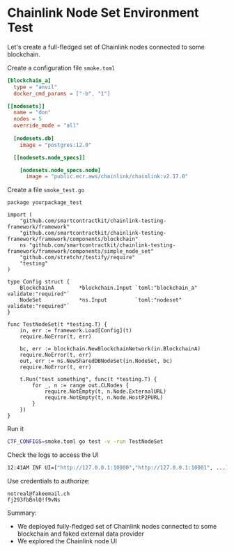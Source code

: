 # Chainlink Node Set Environment Test

Let's create a full-fledged set of Chainlink nodes connected to some blockchain.

Create a configuration file `smoke.toml`
```toml
[blockchain_a]
  type = "anvil"
  docker_cmd_params = ["-b", "1"]

[[nodesets]]
  name = "don"
  nodes = 5
  override_mode = "all"
  
  [nodesets.db]
    image = "postgres:12.0"

  [[nodesets.node_specs]]

    [nodesets.node_specs.node]
      image = "public.ecr.aws/chainlink/chainlink:v2.17.0"
```

Create a file `smoke_test.go`
```golang
package yourpackage_test

import (
	"github.com/smartcontractkit/chainlink-testing-framework/framework"
	"github.com/smartcontractkit/chainlink-testing-framework/framework/components/blockchain"
	ns "github.com/smartcontractkit/chainlink-testing-framework/framework/components/simple_node_set"
	"github.com/stretchr/testify/require"
	"testing"
)

type Config struct {
	BlockchainA        *blockchain.Input `toml:"blockchain_a" validate:"required"`
	NodeSet            *ns.Input         `toml:"nodeset" validate:"required"`
}

func TestNodeSet(t *testing.T) {
	in, err := framework.Load[Config](t)
	require.NoError(t, err)

	bc, err := blockchain.NewBlockchainNetwork(in.BlockchainA)
	require.NoError(t, err)
	out, err := ns.NewSharedDBNodeSet(in.NodeSet, bc)
	require.NoError(t, err)

	t.Run("test something", func(t *testing.T) {
		for _, n := range out.CLNodes {
			require.NotEmpty(t, n.Node.ExternalURL)
			require.NotEmpty(t, n.Node.HostP2PURL)
		}
	})
}
```

Run it
```bash
CTF_CONFIGS=smoke.toml go test -v -run TestNodeSet
```

Check the logs to access the UI
```bash
12:41AM INF UI=["http://127.0.0.1:10000","http://127.0.0.1:10001", ...]
```

Use credentials to authorize:
```
notreal@fakeemail.ch
fj293fbBnlQ!f9vNs
```

Summary:
- We deployed fully-fledged set of Chainlink nodes connected to some blockchain and faked external data provider
- We explored the Chainlink node UI


